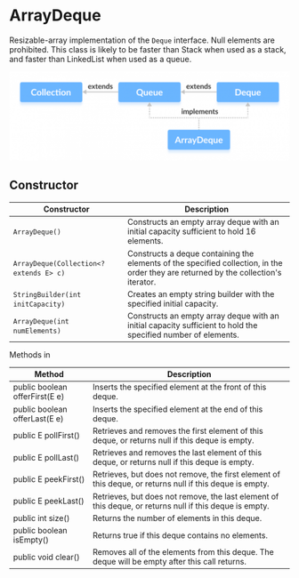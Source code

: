 # ArrayDeque
Resizable-array implementation of the `Deque` interface. Null elements are prohibited. This class is likely to be faster than Stack when used as a stack, and faster than LinkedList when used as a queue.

![](images/java-arraydeque-class.png)

## Constructor

|     Constructor |         Description                    |
|----------------------------|------------------------------------|
|     `ArrayDeque()`	       |   Constructs an empty array deque with an initial capacity sufficient to hold 16 elements.  |
|  `ArrayDeque(Collection<? extends E> c)` |     Constructs a deque containing the elements of the specified collection, in the order they are returned by the collection's iterator. |
|  `StringBuilder(int initCapacity)`	 |     Creates an empty string builder with the specified initial capacity. |
|  `ArrayDeque(int numElements)`	|  Constructs an empty array deque with an initial capacity sufficient to hold the specified number of elements. |


Methods in 
<table>
<thead>
  <tr>
    <th>Method</th>
    <th>Description</th>
  </tr>
</thead>
<tbody>
  <tr>
    <td>public boolean offerFirst(E e)</td>
    <td>Inserts the specified element at the front of this deque.</td>
  </tr>
  <tr>
    <td>public boolean offerLast(E e)</td>
    <td>Inserts the specified element at the end of this deque.</td>
  </tr>
  <tr>
    <td>public E pollFirst()</td>
    <td>Retrieves and removes the first element of this deque, or returns null if this deque is empty.</td>
  </tr>
  <tr>
    <td>public E pollLast()</td>
    <td>Retrieves and removes the last element of this deque, or returns null if this deque is empty.</td>
  </tr>
  <tr>
    <td>public E peekFirst()</td>
    <td>Retrieves, but does not remove, the first element of this deque, or returns null if this deque is empty.</td>
  </tr>
  <tr>
    <td>public E peekLast()</td>
    <td>Retrieves, but does not remove, the last element of this deque, or returns null if this deque is empty.</td>
  </tr>
  <tr>
    <td>public int size()</td>
    <td>Returns the number of elements in this deque.</td>
  </tr>
  <tr>
    <td>public boolean isEmpty()</td>
    <td>Returns true if this deque contains no elements.</td>
  </tr>
  <tr>
    <td>public void clear()</td>
    <td>Removes all of the elements from this deque. The deque will be empty after this call returns.</td>
  </tr>
</tbody>
</table>